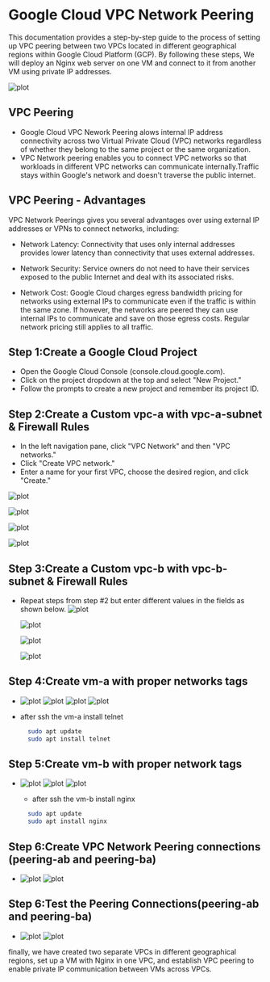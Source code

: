 # Google Cloud VPC Network Peering

This documentation provides a step-by-step guide to the process of setting up VPC peering between two VPCs located in different geographical regions within Google Cloud Platform (GCP). By following these steps, We will deploy an Nginx web server on one VM and connect to it from another VM using private IP addresses. 

![plot](images/vpc-peering-diagram.png)

## VPC Peering
- Google Cloud VPC Nework Peering alows internal IP address connectivity across two Virtual Private Cloud (VPC) networks regardless of whether they belong to the same project or the same organization.
- VPC Network peering enables you to connect VPC networks so that workloads in different VPC networks can communicate internally.Traffic stays within Google's network and doesn't traverse the public internet.

## VPC Peering - Advantages
VPC Network Peerings gives you several advantages over using external IP addresses or VPNs to connect networks, including:

- Network Latency: Connectivity that uses only internal addresses provides lower latency than connectivity that uses external addresses.

- Network Security: Service owners do not need to have their services exposed to the public Internet and deal with its associated risks.

- Network Cost: Google Cloud charges egress bandwidth pricing for networks using external IPs to communicate even if the traffic is within the same zone. If however, the networks are peered they can use internal IPs to communicate and save on those egress costs. Regular network pricing still applies to all traffic.

## Step 1:Create a Google Cloud Project
 - Open the Google Cloud Console (console.cloud.google.com).
 - Click on the project dropdown at the top and select "New Project."
 - Follow the prompts to create a new project and remember its project ID.

## Step 2:Create a Custom vpc-a with vpc-a-subnet & Firewall Rules
  - In the left navigation pane, click "VPC Network" and then "VPC networks."
  - Click "Create VPC network."
  - Enter a name for your first VPC, choose the desired region, and click "Create."

  ![plot](images/vpc-a-1.0.png)

  ![plot](images/vpc-a-1.1.png)

  ![plot](images/1.firewall-vpc-a.png)

  ![plot](images/2.firewall-vpc-a.1.png)

## Step 3:Create a Custom vpc-b with vpc-b-subnet & Firewall Rules
- Repeat steps from step #2 but enter different values in the fields as shown below.
  ![plot](images/7.vpc-b-1.png)

  ![plot](images/8.vpc-b-2.png)

  ![plot](images/9.vpc-b-firewall-1.png)

  ![plot](images/10.vpc-b-firewall-2.png)

## Step 4:Create vm-a with proper networks tags
- 
  ![plot](images/3.vm-a-1.png)
  ![plot](images/4.vpc-a-network-tags.png)
  ![plot](images/5.vm-a-subnet-select.png)
  ![plot](images/6.after-ssh-vm-a-internal-ip.png)

- after ssh the vm-a install telnet

  ```bash
    sudo apt update
    sudo apt install telnet
  ```

## Step 5:Create vm-b with proper network tags
- 
  ![plot](images/11.vm-b-1.png)
  ![plot](images/12.vm-b-2.png)
  ![plot](images/13.after-ssh-vm-b.png)

  - after ssh the vm-b install nginx

  ```bash
    sudo apt update
    sudo apt install nginx
  ```
  
## Step 6:Create VPC Network Peering connections (peering-ab and peering-ba)
- 
  ![plot](images/14.peering-ab.png)
  ![plot](images/15.peering-ba.png)

## Step 6:Test the Peering Connections(peering-ab and peering-ba)
- 
  ![plot](images/15.pinging-after-peering.png)
  ![plot](images/nginx-connected-from-vpc-a-via-internal-ip.png)

finally, we have created two separate VPCs in different geographical regions, set up a VM with Nginx in one VPC, and establish VPC peering to enable private IP communication between VMs across VPCs.







